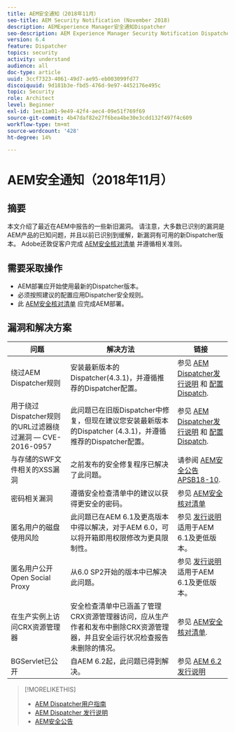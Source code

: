 ```yaml
---
title: AEM安全通知（2018年11月）
seo-title: AEM Security Notification (November 2018)
description: AEMExperience Manager安全通知Dispatcher
seo-description: AEM Experience Manager Security Notification Dispatcher
version: 6.4
feature: Dispatcher
topics: security
activity: understand
audience: all
doc-type: article
uuid: 3ccf7323-4061-49d7-ae95-eb003099fd77
discoiquuid: 9d181b3e-fbd5-476d-9e97-4452176e495c
topic: Security
role: Architect
level: Beginner
exl-id: 1ee11a01-9e49-42f4-aec4-09e51f769f69
source-git-commit: 4b47daf82e27f6bea4be30e3cdd132f497f4c609
workflow-type: tm+mt
source-wordcount: '428'
ht-degree: 14%

---
```


# AEM安全通知（2018年11月）

## 摘要

本文介绍了最近在AEM中报告的一些新旧漏洞。 请注意，大多数已识别的漏洞是AEM产品的已知问题，并且以前已识别到缓解，新漏洞有可用的新Dispatcher版本。 Adobe还敦促客户完成 [AEM安全核对清单](https://helpx.adobe.com/cn/experience-manager/6-5/sites/administering/using/security-checklist.html) 并遵循相关准则。

## 需要采取操作

* AEM部署应开始使用最新的Dispatcher版本。
* 必须按照建议的配置应用Dispatcher安全规则。
* 此 [AEM安全核对清单](https://helpx.adobe.com/cn/experience-manager/6-5/sites/administering/using/security-checklist.html) 应完成AEM部署。

## 漏洞和解决方案

| 问题 | 解决方法 | 链接 |
|-------|------------|-------|
| 绕过AEM Dispatcher规则 | 安装最新版本的Dispatcher(4.3.1)，并遵循推荐的Dispatcher配置。 | 参见 [AEM Dispatcher发行说明](https://helpx.adobe.com/experience-manager/dispatcher/release-notes.html) 和 [配置Dispatch](https://helpx.adobe.com/cn/experience-manager/dispatcher/using/dispatcher-configuration.html). |
| 用于绕过Dispatcher规则的URL过滤器绕过漏洞 — CVE-2016-0957 | 此问题已在旧版Dispatcher中修复，但现在建议您安装最新版本的Dispatcher (4.3.1)，并遵循推荐的Dispatcher配置。 | 参见 [AEM Dispatcher发行说明](https://helpx.adobe.com/experience-manager/dispatcher/release-notes.html) 和 [配置Dispatch](https://helpx.adobe.com/cn/experience-manager/dispatcher/using/dispatcher-configuration.html). |
| 与存储的SWF文件相关的XSS漏洞 | 之前发布的安全修复程序已解决了此问题。 | 请参阅 [AEM安全公告APSB18-10](https://helpx.adobe.com/security/products/experience-manager/apsb18-10.html). |
| 密码相关漏洞 | 遵循安全检查清单中的建议以获得更安全的密码。 | 参见 [AEM安全核对清单](https://helpx.adobe.com/cn/experience-manager/6-5/sites/administering/using/security-checklist.html) |
| 匿名用户的磁盘使用风险 | 此问题已在AEM 6.1及更高版本中得以解决，对于AEM 6.0，可以将开箱即用权限修改为更具限制性。 | 参见 [发行说明](https://helpx.adobe.com/cn/experience-manager/aem-previous-versions.html)适用于AEM 6.1及更低版本。 |
| 匿名用户公开Open Social Proxy | 从6.0 SP2开始的版本中已解决此问题。 | 参见 [发行说明](https://helpx.adobe.com/cn/experience-manager/aem-previous-versions.html) 适用于AEM 6.1及更低版本。 |
| 在生产实例上访问CRX资源管理器 | 安全检查清单中已涵盖了管理CRX资源管理器访问，应从生产作者和发布中删除CRX资源管理器，并且安全运行状况检查报告未删除的情况。 | 参见 [AEM安全核对清单](https://helpx.adobe.com/experience-manager/6-4/sites/administering/using/security-checklist.html). |
| BGServlet已公开 | 自AEM 6.2起，此问题已得到解决。 | 参见 [AEM 6.2发行说明](https://helpx.adobe.com/cn/experience-manager/6-2/release-notes.html) |

>[!MORELIKETHIS]
>
>* [AEM Dispatcher用户指南](https://helpx.adobe.com/experience-manager/dispatcher/user-guide.html)
>* [AEM Dispatcher 发行说明](https://helpx.adobe.com/experience-manager/dispatcher/release-notes.html)
>* [AEM安全公告](https://helpx.adobe.com/security.html#experience-manager)

